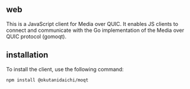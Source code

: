 ## web

This is a JavaScript client for Media over QUIC.
It enables JS clients to connect and communicate with the Go implementation of the Media over QUIC protocol (gomoqt).

## installation
To install the client, use the following command:

```bash
npm install @okutanidaichi/moqt
```